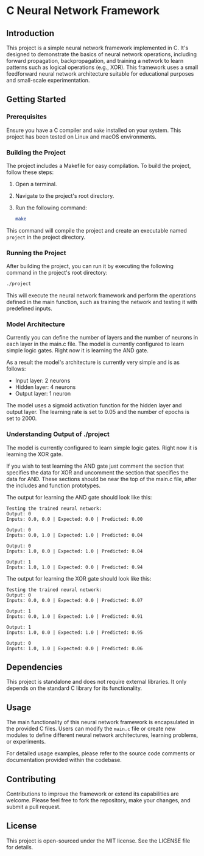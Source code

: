 # C Neural Network Framework

## Introduction

This project is a simple neural network framework implemented in C. It's designed to demonstrate the basics of neural network operations, including forward propagation, backpropagation, and training a network to learn patterns such as logical operations (e.g., XOR). This framework uses a small feedforward neural network architecture suitable for educational purposes and small-scale experimentation.

## Getting Started

### Prerequisites

Ensure you have a C compiler and `make` installed on your system. This project has been tested on Linux and macOS environments.

### Building the Project

The project includes a Makefile for easy compilation. To build the project, follow these steps:

1. Open a terminal.
2. Navigate to the project's root directory.
3. Run the following command:

   ```sh
   make
   ```

This command will compile the project and create an executable named `project` in the project directory.

### Running the Project

After building the project, you can run it by executing the following command in the project's root directory:

```sh
./project
```

This will execute the neural network framework and perform the operations defined in the main function, such as training the network and testing it with predefined inputs.

### Model Architecture
Currently you can define the number of layers and the number of neurons in each layer in the main.c file. The model is currently configured to learn simple logic gates. Right now it is learning the AND gate.

As a result the model's architecture is currently very simple and is as follows:
- Input layer: 2 neurons
- Hidden layer: 4 neurons
- Output layer: 1 neuron

The model uses a sigmoid activation function for the hidden layer and output layer. The learning rate is set to 0.05 and the number of epochs is set to 2000.

### Understanding Output of ./project
The model is currently configured to learn simple logic gates. Right now it is learning the XOR gate.

If you wish to test learning the AND gate just comment the section that specifies the data for XOR and uncomment the section that specifies the data for AND. These sections should be near the top of the main.c file, after the includes and function prototypes.

The output for learning the AND gate should look like this:
```
Testing the trained neural network:
Output: 0
Inputs: 0.0, 0.0 | Expected: 0.0 | Predicted: 0.00

Output: 0
Inputs: 0.0, 1.0 | Expected: 1.0 | Predicted: 0.04

Output: 0
Inputs: 1.0, 0.0 | Expected: 1.0 | Predicted: 0.04

Output: 1
Inputs: 1.0, 1.0 | Expected: 0.0 | Predicted: 0.94
```

The output for learning the XOR gate should look like this:
```
Testing the trained neural network:
Output: 0
Inputs: 0.0, 0.0 | Expected: 0.0 | Predicted: 0.07

Output: 1
Inputs: 0.0, 1.0 | Expected: 1.0 | Predicted: 0.91

Output: 1
Inputs: 1.0, 0.0 | Expected: 1.0 | Predicted: 0.95

Output: 0
Inputs: 1.0, 1.0 | Expected: 0.0 | Predicted: 0.06
```
## Dependencies

This project is standalone and does not require external libraries. It only depends on the standard C library for its functionality.

## Usage

The main functionality of this neural network framework is encapsulated in the provided C files. Users can modify the `main.c` file or create new modules to define different neural network architectures, learning problems, or experiments.

For detailed usage examples, please refer to the source code comments or documentation provided within the codebase.

## Contributing

Contributions to improve the framework or extend its capabilities are welcome. Please feel free to fork the repository, make your changes, and submit a pull request.

## License

This project is open-sourced under the MIT license. See the LICENSE file for details.
